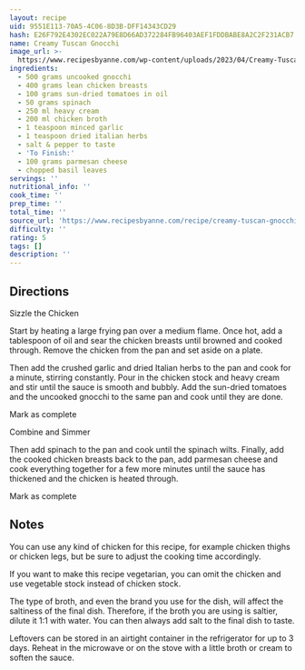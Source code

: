 ```yaml
---
layout: recipe
uid: 9551E113-70A5-4C06-8D3B-DFF14343CD29
hash: E26F792E4302EC022A79E8D66AD372284FB96403AEF1FDDBABE8A2C2F231ACB7
name: Creamy Tuscan Gnocchi
image_url: >-
  https://www.recipesbyanne.com/wp-content/uploads/2023/04/Creamy-Tuscan-Gnocchi-1152x1536.jpg
ingredients:
  - 500 grams uncooked gnocchi
  - 400 grams lean chicken breasts
  - 100 grams sun-dried tomatoes in oil
  - 50 grams spinach
  - 250 ml heavy cream
  - 200 ml chicken broth
  - 1 teaspoon minced garlic
  - 1 teaspoon dried italian herbs
  - salt & pepper to taste
  - 'To Finish:'
  - 100 grams parmesan cheese
  - chopped basil leaves
servings: ''
nutritional_info: ''
cook_time: ''
prep_time: ''
total_time: ''
source_url: 'https://www.recipesbyanne.com/recipe/creamy-tuscan-gnocchi-recipe/'
difficulty: ''
rating: 5
tags: []
description: ''
---
```

## Directions

Sizzle the Chicken

Start by heating a large frying pan over a medium flame. Once hot, add a tablespoon of oil and sear the chicken breasts until browned and cooked through. Remove the chicken from the pan and set aside on a plate.

Then add the crushed garlic and dried Italian herbs to the pan and cook for a minute, stirring constantly. Pour in the chicken stock and heavy cream and stir until the sauce is smooth and bubbly. Add the sun-dried tomatoes and the uncooked gnocchi to the same pan and cook until they are done.

Mark as complete

Combine and Simmer

Then add spinach to the pan and cook until the spinach wilts. Finally, add the cooked chicken breasts back to the pan, add parmesan cheese and cook everything together for a few more minutes until the sauce has thickened and the chicken is heated through.

Mark as complete
## Notes

You can use any kind of chicken for this recipe, for example chicken thighs or chicken legs, but be sure to adjust the cooking time accordingly.

If you want to make this recipe vegetarian, you can omit the chicken and use vegetable stock instead of chicken stock.

The type of broth, and even the brand you use for the dish, will affect the saltiness of the final dish. Therefore, if the broth you are using is saltier, dilute it 1:1 with water. You can then always add salt to the final dish to taste.

Leftovers can be stored in an airtight container in the refrigerator for up to 3 days. Reheat in the microwave or on the stove with a little broth or cream to soften the sauce.
